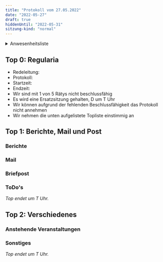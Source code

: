 ```yaml
---
title: "Protokoll vom 27.05.2022"
date: "2022-05-27"
draft: true
hiddenUntil: "2022-05-31"
sitzung-kind: "normal"
---
```


<details>
<summary>Anwesenheitsliste</summary>

#### Anwesende Rätys
- Valentin 

#### Abwesende Rätys
- Jonas "Kooptimus" 
- Marcel "Markal" 

#### Entschuldigte Rätys
- Elif 
- Australian 

#### Gäste

</details>

## Top 0: Regularia

- Redeleitung: 
- Protokoll: 
- Startzeit: 
- Endzeit: 
- Wir sind mit 1 von 5 Rätys nicht beschlussfähig
- Es wird eine Ersatzsitzung gehalten, D um T Uhr
- Wir können aufgrund der fehlenden Beschlussfähigkeit das Protokoll nicht annehmen
- Wir nehmen die unten aufgelistete Topliste einstimmig an

## Top 1: Berichte, Mail und Post

### Berichte

### Mail

### Briefpost

### ToDo's

_Top endet um T Uhr._

## Top 2: Verschiedenes

### Anstehende Veranstaltungen

### Sonstiges

_Top endet um T Uhr._

